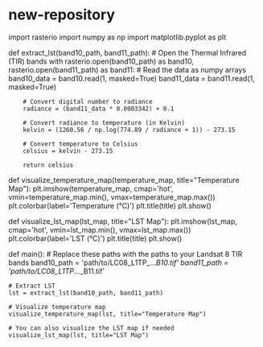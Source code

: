 # new-repository
import rasterio
import numpy as np
import matplotlib.pyplot as plt

def extract_lst(band10_path, band11_path):
    # Open the Thermal Infrared (TIR) bands
    with rasterio.open(band10_path) as band10, rasterio.open(band11_path) as band11:
        # Read the data as numpy arrays
        band10_data = band10.read(1, masked=True)
        band11_data = band11.read(1, masked=True)

        # Convert digital number to radiance
        radiance = (band11_data * 0.0003342) + 0.1

        # Convert radiance to temperature (in Kelvin)
        kelvin = (1260.56 / np.log(774.89 / radiance + 1)) - 273.15

        # Convert temperature to Celsius
        celsius = kelvin - 273.15

        return celsius

def visualize_temperature_map(temperature_map, title="Temperature Map"):
    plt.imshow(temperature_map, cmap='hot', vmin=temperature_map.min(), vmax=temperature_map.max())
    plt.colorbar(label='Temperature (°C)')
    plt.title(title)
    plt.show()

def visualize_lst_map(lst_map, title="LST Map"):
    plt.imshow(lst_map, cmap='hot', vmin=lst_map.min(), vmax=lst_map.max())
    plt.colorbar(label='LST (°C)')
    plt.title(title)
    plt.show()

def main():
    # Replace these paths with the paths to your Landsat 8 TIR bands
    band10_path = 'path/to/LC08_L1TP_..._B10.tif'
    band11_path = 'path/to/LC08_L1TP_..._B11.tif'

    # Extract LST
    lst = extract_lst(band10_path, band11_path)

    # Visualize temperature map
    visualize_temperature_map(lst, title="Temperature Map")

    # You can also visualize the LST map if needed
    visualize_lst_map(lst, title="LST Map")

